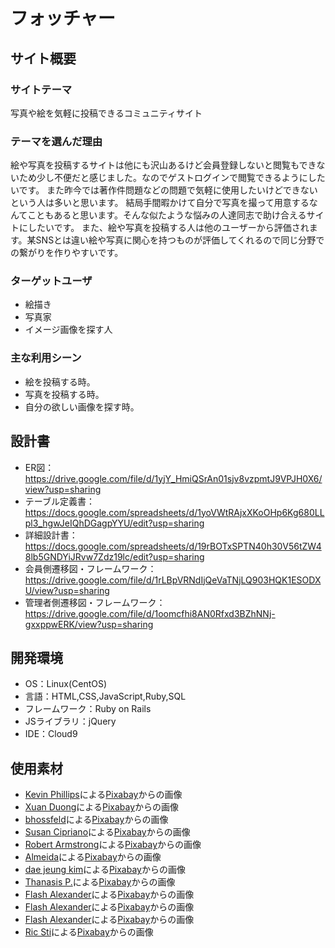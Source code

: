 # フォッチャー

## サイト概要
### サイトテーマ
写真や絵を気軽に投稿できるコミュニティサイト

### テーマを選んだ理由
絵や写真を投稿するサイトは他にも沢山あるけど会員登録しないと閲覧もできないため少し不便だと感じました。なのでゲストログインで閲覧できるようにしたいです。
また昨今では著作件問題などの問題で気軽に使用したいけどできないという人は多いと思います。
結局手間暇かけて自分で写真を撮って用意するなんてこともあると思います。そんな似たような悩みの人達同志で助け合えるサイトにしたいです。
また、絵や写真を投稿する人は他のユーザーから評価されます。某SNSとは違い絵や写真に関心を持つものが評価してくれるので同じ分野での繋がりを作りやすいです。

### ターゲットユーザ
* 絵描き
* 写真家
* イメージ画像を探す人

### 主な利用シーン
* 絵を投稿する時。
* 写真を投稿する時。
* 自分の欲しい画像を探す時。

## 設計書
* ER図：https://drive.google.com/file/d/1yjY_HmiQSrAn01sjv8vzpmtJ9VPJH0X6/view?usp=sharing
* テーブル定義書：https://docs.google.com/spreadsheets/d/1yoVWtRAjxXKoOHp6Kg680LLpl3_hgwJeIQhDGagpYYU/edit?usp=sharing
* 詳細設計書：https://docs.google.com/spreadsheets/d/19rBOTxSPTN40h30V56tZW48lb5GNDYiJRvw7Zdz19lc/edit?usp=sharing
* 会員側遷移図・フレームワーク：https://drive.google.com/file/d/1rLBpVRNdIjQeVaTNjLQ903HQK1ESODXU/view?usp=sharing
* 管理者側遷移図・フレームワーク：https://drive.google.com/file/d/1oomcfhi8AN0Rfxd3BZhNNj-gxxppwERK/view?usp=sharing

## 開発環境
- OS：Linux(CentOS)
- 言語：HTML,CSS,JavaScript,Ruby,SQL
- フレームワーク：Ruby on Rails
- JSライブラリ：jQuery
- IDE：Cloud9

## 使用素材
- <a href="https://pixabay.com/ja/users/27707-27707/?utm_source=link-attribution&amp;utm_medium=referral&amp;utm_campaign=image&amp;utm_content=1205256">Kevin Phillips</a>による<a href="https://pixabay.com/ja//?utm_source=link-attribution&amp;utm_medium=referral&amp;utm_campaign=image&amp;utm_content=1205256">Pixabay</a>からの画像
- <a href="https://pixabay.com/ja/users/xuanduongvan87-22814888/?utm_source=link-attribution&amp;utm_medium=referral&amp;utm_campaign=image&amp;utm_content=7947056">Xuan Duong</a>による<a href="https://pixabay.com/ja//?utm_source=link-attribution&amp;utm_medium=referral&amp;utm_campaign=image&amp;utm_content=7947056">Pixabay</a>からの画像
- <a href="https://pixabay.com/ja/users/bhossfeld-612651/?utm_source=link-attribution&amp;utm_medium=referral&amp;utm_campaign=image&amp;utm_content=548022">bhossfeld</a>による<a href="https://pixabay.com/ja//?utm_source=link-attribution&amp;utm_medium=referral&amp;utm_campaign=image&amp;utm_content=548022">Pixabay</a>からの画像
- <a href="https://pixabay.com/ja/users/susan-lu4esm-7009216/?utm_source=link-attribution&amp;utm_medium=referral&amp;utm_campaign=image&amp;utm_content=7962000">Susan Cipriano</a>による<a href="https://pixabay.com/ja//?utm_source=link-attribution&amp;utm_medium=referral&amp;utm_campaign=image&amp;utm_content=7962000">Pixabay</a>からの画像
- <a href="https://pixabay.com/ja/users/1681551-1681551/?utm_source=link-attribution&amp;utm_medium=referral&amp;utm_campaign=image&amp;utm_content=1209519">Robert Armstrong</a>による<a href="https://pixabay.com/ja//?utm_source=link-attribution&amp;utm_medium=referral&amp;utm_campaign=image&amp;utm_content=1209519">Pixabay</a>からの画像
- <a href="https://pixabay.com/ja/users/aalmeidah-4277022/?utm_source=link-attribution&utm_medium=referral&utm_campaign=image&utm_content=4258253">Almeida</a>による<a href="https://pixabay.com/ja//?utm_source=link-attribution&utm_medium=referral&utm_campaign=image&utm_content=4258253">Pixabay</a>からの画像
- <a href="https://pixabay.com/ja/users/kimdaejeung-7703165/?utm_source=link-attribution&utm_medium=referral&utm_campaign=image&utm_content=8007670">dae jeung kim</a>による<a href="https://pixabay.com/ja//?utm_source=link-attribution&utm_medium=referral&utm_campaign=image&utm_content=8007670">Pixabay</a>からの画像
- <a href="https://pixabay.com/ja/users/thanasispp-7223278/?utm_source=link-attribution&utm_medium=referral&utm_campaign=image&utm_content=7961695">Thanasis P.</a>による<a href="https://pixabay.com/ja//?utm_source=link-attribution&utm_medium=referral&utm_campaign=image&utm_content=7961695">Pixabay</a>からの画像
- <a href="https://pixabay.com/ja/users/flashbuddy-97638/?utm_source=link-attribution&utm_medium=referral&utm_campaign=image&utm_content=521492">Flash Alexander</a>による<a href="https://pixabay.com/ja//?utm_source=link-attribution&utm_medium=referral&utm_campaign=image&utm_content=521492">Pixabay</a>からの画像
- <a href="https://pixabay.com/ja/users/flashbuddy-97638/?utm_source=link-attribution&utm_medium=referral&utm_campaign=image&utm_content=521492">Flash Alexander</a>による<a href="https://pixabay.com/ja//?utm_source=link-attribution&utm_medium=referral&utm_campaign=image&utm_content=521492">Pixabay</a>からの画像
- <a href="https://pixabay.com/ja/users/flashbuddy-97638/?utm_source=link-attribution&utm_medium=referral&utm_campaign=image&utm_content=521492">Flash Alexander</a>による<a href="https://pixabay.com/ja//?utm_source=link-attribution&utm_medium=referral&utm_campaign=image&utm_content=521492">Pixabay</a>からの画像
- <a href="https://pixabay.com/ja/users/ricsti-22562796/?utm_source=link-attribution&utm_medium=referral&utm_campaign=image&utm_content=7970232">Ric Sti</a>による<a href="https://pixabay.com/ja//?utm_source=link-attribution&utm_medium=referral&utm_campaign=image&utm_content=7970232">Pixabay</a>からの画像